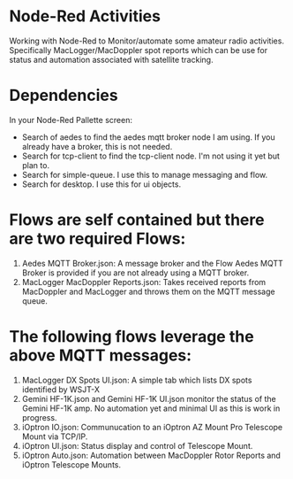 # Node-Red Activities

Working with Node-Red to Monitor/automate some amateur radio activities. Specifically MacLogger/MacDoppler spot reports which can be use for status and automation associated with satellite tracking.

# Dependencies
In your Node-Red Pallette screen: 
- Search of aedes to find the aedes mqtt broker node I am using. If you already have a broker, this is not needed.
- Search for tcp-client to find the tcp-client node. I'm not using it yet but plan to.
- Search for simple-queue. I use this to manage messaging and flow.
- Search for desktop. I use this for ui objects.

# Flows are self contained but there are two required Flows:
1. Aedes MQTT Broker.json: A message broker and the Flow Aedes MQTT Broker is provided if you are not already using a MQTT broker.
2. MacLogger MacDoppler Reports.json: Takes received reports from MacDoppler and MacLogger and throws them on the MQTT message queue.

# The following flows leverage the above MQTT messages:

1. MacLogger DX Spots UI.json: A simple tab which lists DX spots identified by WSJT-X
2. Gemini HF-1K.json and Gemini HF-1K UI.json monitor the status of the Gemini HF-1K amp. No automation yet and minimal UI as this is work in progress.
3. iOptron IO.json: Communucation to an iOptron AZ Mount Pro Telescope Mount via TCP/IP.
4. iOptron UI.json: Status display and control of Telescope Mount.
5. iOptron Auto.json: Automation between MacDoppler Rotor Reports and iOptron Telescope Mounts.


